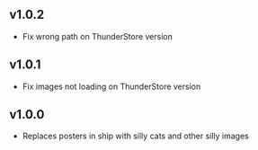 ## v1.0.2
- Fix wrong path on ThunderStore version

## v1.0.1
- Fix images not loading on ThunderStore version

## v1.0.0
- Replaces posters in ship with silly cats and other silly images
